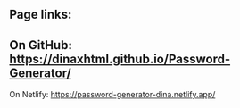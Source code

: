 Page links:
----------------
On GitHub:
https://dinaxhtml.github.io/Password-Generator/
----------------
On Netlify:
https://password-generator-dina.netlify.app/
